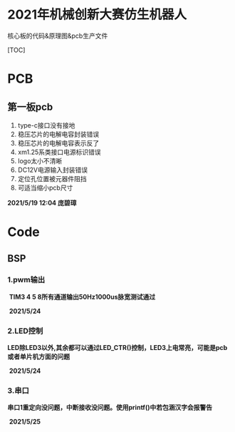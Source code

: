 # 2021年机械创新大赛仿生机器人

核心板的代码&原理图&pcb生产文件

[TOC]

# PCB

## 第一板pcb

1. type-c接口没有接地
2. 稳压芯片的电解电容封装错误
3. 稳压芯片的电解电容表示反了
4. xm1.25系类接口电源标识错误
5. logo太小不清晰
6. DC12V电源输入封装错误
7. 定位孔位置被元器件阻挡
8. 可适当缩小pcb尺寸

**2021/5/19 12:04 庞碧璋**

# Code

## BSP

### 1.pwm输出

​	**TIM3 4 5 8所有通道输出50Hz1000us脉宽测试通过**

​	**2021/5/24**

### 2.LED控制

​	**LED除LED3以外,其余都可以通过LED_CTR()控制，LED3上电常亮，可能是pcb或者单片机方面的问题**

​	**2021/5/24**

### 3.串口

​	**串口1重定向没问题，中断接收没问题。使用printf()中若包涵汉字会报警告**

​	**2021/5/25**
